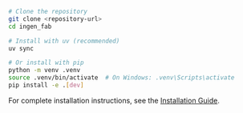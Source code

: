 ```bash
# Clone the repository
git clone <repository-url>
cd ingen_fab

# Install with uv (recommended)
uv sync

# Or install with pip
python -m venv .venv
source .venv/bin/activate  # On Windows: .venv\Scripts\activate
pip install -e .[dev]
```

For complete installation instructions, see the [Installation Guide](../user_guide/installation.md).